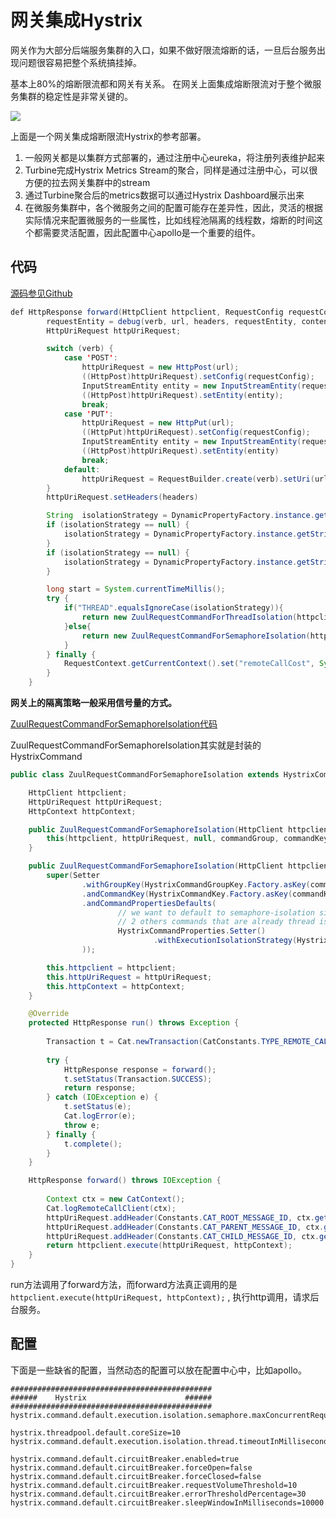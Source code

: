 # 网关集成Hystrix

网关作为大部分后端服务集群的入口，如果不做好限流熔断的话，一旦后台服务出现问题很容易把整个系统搞挂掉。

基本上80%的熔断限流都和网关有关系。 在网关上面集成熔断限流对于整个微服务集群的稳定性是非常关键的。

![](https://oscimg.oschina.net/oscnet/up-6a94ff3b05aa8a5ca6562ac2e0e896abe76.png)


上面是一个网关集成熔断限流Hystrix的参考部署。

1. 一般网关都是以集群方式部署的，通过注册中心eureka，将注册列表维护起来
2. Turbine完成Hystrix Metrics Stream的聚合，同样是通过注册中心，可以很方便的拉去网关集群中的stream
3. 通过Turbine聚合后的metrics数据可以通过Hystrix Dashboard展示出来
4. 在微服务集群中，各个微服务之间的配置可能存在差异性，因此，灵活的根据实际情况来配置微服务的一些属性，比如线程池隔离的线程数，熔断的时间这个都需要灵活配置，因此配置中心apollo是一个重要的组件。


## 代码

[源码参见Github](https://github.com/spring2go/s2g-zuul)


```java
def HttpResponse forward(HttpClient httpclient, RequestConfig requestConfig, String verb, String url, Header[] headers, InputStream requestEntity, int contentLength, String groupName, String routName) {
		requestEntity = debug(verb, url, headers, requestEntity, contentLength);
		HttpUriRequest httpUriRequest;

		switch (verb) {
			case 'POST':
				httpUriRequest = new HttpPost(url);
				((HttpPost)httpUriRequest).setConfig(requestConfig);
				InputStreamEntity entity = new InputStreamEntity(requestEntity, contentLength);
				((HttpPost)httpUriRequest).setEntity(entity);
				break;
			case 'PUT':
				httpUriRequest = new HttpPut(url);
				((HttpPut)httpUriRequest).setConfig(requestConfig);
				InputStreamEntity entity = new InputStreamEntity(requestEntity, contentLength);
				((HttpPost)httpUriRequest).setEntity(entity)
				break;
			default:
				httpUriRequest = RequestBuilder.create(verb).setUri(url).setConfig(requestConfig).build();
		}
		httpUriRequest.setHeaders(headers)

		String  isolationStrategy = DynamicPropertyFactory.instance.getStringProperty(routName + ".isolation.strategy", null).get();
		if (isolationStrategy == null) {
			isolationStrategy = DynamicPropertyFactory.instance.getStringProperty(groupName + ".isolation.strategy", null).get();
		}
		if (isolationStrategy == null) {
			isolationStrategy = DynamicPropertyFactory.instance.getStringProperty("zuul.isolation.strategy.global", "SEMAPHORE").get();
		}

		long start = System.currentTimeMillis();
		try {
			if("THREAD".equalsIgnoreCase(isolationStrategy)){
				return new ZuulRequestCommandForThreadIsolation(httpclient, httpUriRequest, groupName, routName).execute();
			}else{
				return new ZuulRequestCommandForSemaphoreIsolation(httpclient, httpUriRequest, groupName, routName).execute();
			}
		} finally {
			RequestContext.getCurrentContext().set("remoteCallCost", System.currentTimeMillis() - start)
		}
	}
```

**网关上的隔离策略一般采用信号量的方式。**

[ZuulRequestCommandForSemaphoreIsolation代码](https://github.com/spring2go/s2g-zuul/blob/master/s2g-zuul-core/src/main/java/io/spring2go/zuul/hystrix/ZuulRequestCommandForSemaphoreIsolation.java)

ZuulRequestCommandForSemaphoreIsolation其实就是封装的HystrixCommand

```java
public class ZuulRequestCommandForSemaphoreIsolation extends HystrixCommand<HttpResponse> {

    HttpClient httpclient;
    HttpUriRequest httpUriRequest;
    HttpContext httpContext;

    public ZuulRequestCommandForSemaphoreIsolation(HttpClient httpclient, HttpUriRequest httpUriRequest, String commandGroup, String commandKey) {
        this(httpclient, httpUriRequest, null, commandGroup, commandKey);
    }

    public ZuulRequestCommandForSemaphoreIsolation(HttpClient httpclient, HttpUriRequest httpUriRequest, HttpContext httpContext, String commandGroup, String commandKey) {
        super(Setter
                .withGroupKey(HystrixCommandGroupKey.Factory.asKey(commandGroup))
                .andCommandKey(HystrixCommandKey.Factory.asKey(commandKey))
                .andCommandPropertiesDefaults(
                        // we want to default to semaphore-isolation since this wraps
                        // 2 others commands that are already thread isolated
                        HystrixCommandProperties.Setter()
                                .withExecutionIsolationStrategy(HystrixCommandProperties.ExecutionIsolationStrategy.SEMAPHORE)
                ));

        this.httpclient = httpclient;
        this.httpUriRequest = httpUriRequest;
        this.httpContext = httpContext;
    }

    @Override
    protected HttpResponse run() throws Exception {
    	
    	Transaction t = Cat.newTransaction(CatConstants.TYPE_REMOTE_CALL, httpUriRequest.getURI().toString());
    	
        try {
        	HttpResponse response = forward();
            t.setStatus(Transaction.SUCCESS);
            return response;
        } catch (IOException e) {
            t.setStatus(e);
            Cat.logError(e);
        	throw e;
        } finally {
        	t.complete();
        }
    }

    HttpResponse forward() throws IOException {
    	
    	Context ctx = new CatContext();
    	Cat.logRemoteCallClient(ctx);
    	httpUriRequest.addHeader(Constants.CAT_ROOT_MESSAGE_ID, ctx.getProperty(Cat.Context.ROOT));
    	httpUriRequest.addHeader(Constants.CAT_PARENT_MESSAGE_ID, ctx.getProperty(Cat.Context.PARENT));
    	httpUriRequest.addHeader(Constants.CAT_CHILD_MESSAGE_ID, ctx.getProperty(Cat.Context.CHILD));
        return httpclient.execute(httpUriRequest, httpContext);
    }
}
```

run方法调用了forward方法，而forward方法真正调用的是 `httpclient.execute(httpUriRequest, httpContext);` , 执行http调用，请求后台服务。


## 配置
下面是一些缺省的配置，当然动态的配置可以放在配置中心中，比如apollo。
```
#############################################
######    Hystrix                      ######
#############################################
hystrix.command.default.execution.isolation.semaphore.maxConcurrentRequests=100

hystrix.threadpool.default.coreSize=10
hystrix.command.default.execution.isolation.thread.timeoutInMilliseconds=15000

hystrix.command.default.circuitBreaker.enabled=true
hystrix.command.default.circuitBreaker.forceOpen=false
hystrix.command.default.circuitBreaker.forceClosed=false
hystrix.command.default.circuitBreaker.requestVolumeThreshold=10
hystrix.command.default.circuitBreaker.errorThresholdPercentage=30
hystrix.command.default.circuitBreaker.sleepWindowInMilliseconds=10000
```
